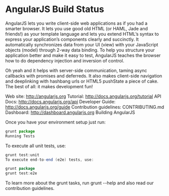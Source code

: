 # AngularJS Build Status

AngularJS lets you write client-side web applications as if you had a smarter browser. It lets you use good old HTML (or HAML, Jade and friends!) as your template language and lets you extend HTML’s syntax to express your application’s components clearly and succinctly. It automatically synchronizes data from your UI (view) with your JavaScript objects (model) through 2-way data binding. To help you structure your application better and make it easy to test, AngularJS teaches the browser how to do dependency injection and inversion of control.

Oh yeah and it helps with server-side communication, taming async callbacks with promises and deferreds. It also makes client-side navigation and deeplinking with hashbang urls or HTML5 pushState a piece of cake. The best of all: it makes development fun!

Web site: http://angularjs.org
Tutorial: http://docs.angularjs.org/tutorial
API Docs: http://docs.angularjs.org/api
Developer Guide: http://docs.angularjs.org/guide
Contribution guidelines: CONTRIBUTING.md
Dashboard: http://dashboard.angularjs.org
Building AngularJS

Once you have your environment setup just run:
```javascript
grunt package
Running Tests
```

To execute all unit tests, use:
```Java
grunt test:unit
To execute end-to-end (e2e) tests, use:

grunt package
grunt test:e2e
```

To learn more about the grunt tasks, run grunt --help and also read our contribution guidelines.
